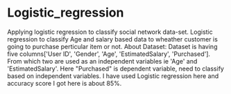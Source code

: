 # Logistic_regression
Applying logistic regression to classify social network data-set.
Logistic regression to classify Age and salary based data to wheather customer is going to purchase perticular item or not. 
About Dataset: Dataset is having five columns['User ID', 'Gender', 'Age', 'EstimatedSalary', 'Purchased']. From which two are used as an independent variables ie 'Age' and 'EstimatedSalary'. Here "Purchased" is dependent variable, need to classify based on independent variables. I have used Logistic regression here and accuracy score I got here is about 85%.
